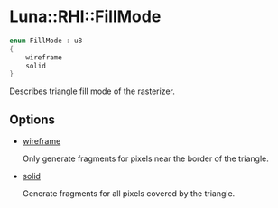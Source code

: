 # Luna::RHI::FillMode

```c++
enum FillMode : u8
{
    wireframe
    solid
}
```

Describes triangle fill mode of the rasterizer. 

## Options
* [wireframe](group___r_h_i_1ggac81ec815b912a0d19626f2f8f9fc1f7fa4164c2d86edc7084b89afb7e9557d32c.md)

    Only generate fragments for pixels near the border of the triangle. 

* [solid](group___r_h_i_1ggac81ec815b912a0d19626f2f8f9fc1f7faec03f91ae56e478455e3786e91559194.md)

    Generate fragments for all pixels covered by the triangle. 

